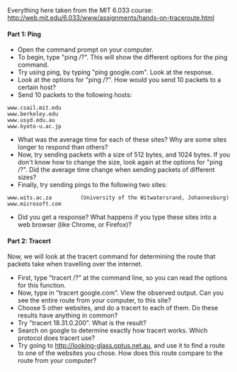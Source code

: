Everything here taken from the MIT 6.033 course:
http://web.mit.edu/6.033/www/assignments/hands-on-traceroute.html

#### Part 1: Ping ####
  * Open the command prompt on your computer.
  * To begin, type "ping /?".  This will show the different options for the ping command.
  * Try using ping, by typing "ping google.com".  Look at the response.
  * Look at the options for "ping /?".  How would you send 10 packets to a certain host?
  * Send 10 packets to the following hosts:
```
www.csail.mit.edu       
www.berkeley.edu 
www.usyd.edu.au
www.kyoto-u.ac.jp
```
  * What was the average time for each of these sites?  Why are some sites longer to respond than others?
  * Now, try sending packets with a size of 512 bytes, and 1024 bytes.  If you don't know how to change the size, look again at the options for "ping /?".  Did the average time change when sending packets of different sizes?
  * Finally, try sending pings to the following two sites:
```
www.wits.ac.za         (University of the Witwatersrand, Johannesburg)
www.microsoft.com 
```
  * Did you get a response?  What happens if you type these sites into a web browser (like Chrome, or Firefox)?

#### Part 2: Tracert ####
Now, we will look at the tracert command for determining the route that packets take when travelling over the internet.
  * First, type "tracert /?" at the command line, so you can read the options for this function.
  * Now, type in "tracert google.com".  View the observed output.  Can you see the entire route from your computer, to this site?
  * Choose 5 other websites, and do a tracert to each of them.  Do these results have anything in common?
  * Try "tracert 18.31.0.200".  What is the result?
  * Search on google to determine exactly how tracert works.  Which protocol does tracert use?
  * Try going to http://looking-glass.optus.net.au, and use it to find a route to one of the websites you chose.  How does this route compare to the route from your computer?